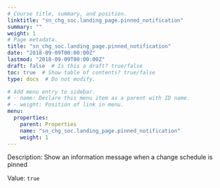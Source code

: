 ```yaml
---
# Course title, summary, and position.
linktitle: "sn_chg_soc.landing_page.pinned_notification"
summary: ""
weight: 1
# Page metadata.
title: "sn_chg_soc.landing_page.pinned_notification"
date: "2018-09-09T00:00:00Z"
lastmod: "2018-09-09T00:00:00Z"
draft: false  # Is this a draft? true/false
toc: true  # Show table of contents? true/false
type: docs  # Do not modify.

# Add menu entry to sidebar.
# - name: Declare this menu item as a parent with ID name.
# - weight: Position of link in menu.
menu:
  properties:
    parent: Properties
    name: "sn_chg_soc.landing_page.pinned_notification"
    weight: 1
---
```


Description: Show an information message when a change schedule is pinned


Value: `true`